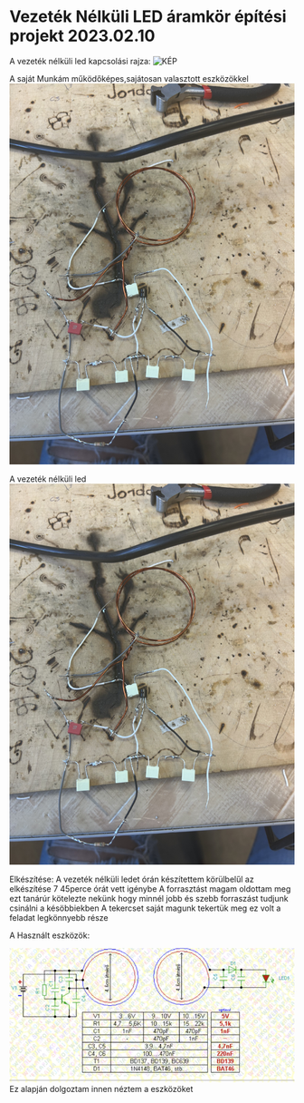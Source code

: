 # Vezeték Nélküli LED áramkör építési projekt 2023.02.10

A vezeték nélküli led kapcsolási rajza:
![KÉP](kapcsol%C3%A1si.png)

A saját Munkám működőképes,sajátosan valasztott eszközökkel 
![kép](led.jpeg)

A vezeték nélküli led
![KÉP](led.jpeg)

Elkészítése:
A vezeték nélküli ledet órán készítettem 
körülbelűl az elkészítése 7 45perce órát vett igénybe 
A forrasztást magam oldottam meg ezt tanárúr kötelezte nekünk hogy minnél jobb és szebb forraszást tudjunk csinálni a késöbbiekben 
A tekercset saját magunk tekertük meg ez volt a feladat legkönnyebb része

A Használt eszközök:

![Kép](rajz.jpeg)
Ez alapján dolgoztam innen néztem a eszközöket 







